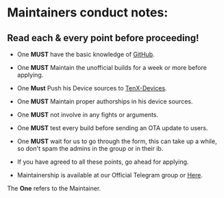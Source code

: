 # Maintainers conduct notes:

## Read each & every point before proceeding!

- One **MUST** have the basic knowledge of [GitHub](https://github.com/).

- One **MUST** Maintain the unofficial builds for a week or more before applying.

- One **Must** Push his Device sources to [TenX-Devices](https://github.com/Ten-X-Devices).

- One **MUST** Maintain proper authorships in his device sources.

- One **MUST** not involve in any fights or arguments.

- One **MUST** test every build before sending an OTA update to users.

- One **MUST** wait for us to go through the form, this can take up a while, so don't spam the admins in the group or in their ib.

- If you have agreed to all these points, go ahead for applying.

- Maintainership is available at our Official Telegram group or [Here](https://docs.google.com/forms/d/e/1FAIpQLSfMgIp_D3FylllOaN8gY7vctFmiltoUKbY613wIpf6wSyzbuA/viewform).

The **One** refers to the Maintainer.

